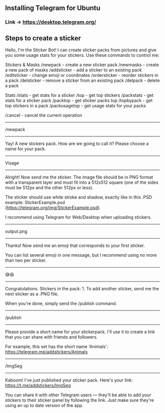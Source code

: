## Installing Telegram for Ubuntu

### Link -> https://desktop.telegram.org/

## Steps to create a sticker

Hello, I'm the Sticker Bot! I can create sticker packs from pictures and give you some usage stats for your stickers. Use these commands to control me:

Stickers & Masks
/newpack - create a new sticker pack
/newmasks - create a new pack of masks
/addsticker - add a sticker to an existing pack
/editsticker - change emoji or coordinates
/ordersticker - reorder stickers in a pack
/delsticker - remove a sticker from an existing pack
/delpack - delete a pack

Stats
/stats - get stats for a sticker
/top - get top stickers
/packstats - get stats for a sticker pack
/packtop - get sticker packs top
/topbypack - get top stickers in a pack
/packusagetop - get usage stats for your packs

/cancel - cancel the current operation

________________________________________________________________
/newpack
________________________________________________________________

Yay! A new stickers pack. How are we going to call it? Please choose a name for your pack.

________________________________________________________________
Visage
________________________________________________________________

Alright! Now send me the sticker. The image file should be in PNG format with a transparent layer and must fit into a 512x512 square (one of the sides must be 512px and the other 512px or less).

The sticker should use white stroke and shadow, exactly like in this .PSD example: StickerExample.psd (https://telegram.org/img/StickerExample.psd).

I recommend using Telegram for Web/Desktop when uploading stickers.

________________________________________________________________
output.png
________________________________________________________________

Thanks! Now send me an emoji that corresponds to your first sticker.

You can list several emoji in one message, but I recommend using no more than two per sticker.

________________________________________________________________
😅😆
________________________________________________________________

Congratulations. Stickers in the pack: 1. To add another sticker, send me the next sticker as a .PNG file.

When you're done, simply send the /publish command.

________________________________________________________________
/publish
________________________________________________________________

Please provide a short name for your stickerpack. I'll use it to create a link that you can share with friends and followers.

For example, this set has the short name 'Animals': https://telegram.me/addstickers/Animals

________________________________________________________________
/ImgSeg
________________________________________________________________

Kaboom! I've just published your sticker pack. Here's your link: https://t.me/addstickers/ImgSeg

You can share it with other Telegram users — they'll be able to add your stickers to their sticker panel by following the link. Just make sure they're using an up to date version of the app.


